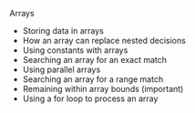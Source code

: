 Arrays
- Storing data in arrays
- How an array can replace nested decisions
- Using constants with arrays
- Searching an array for an exact match
- Using parallel arrays
- Searching an array for a range match
- Remaining within array bounds (important)
- Using a for loop to process an array
